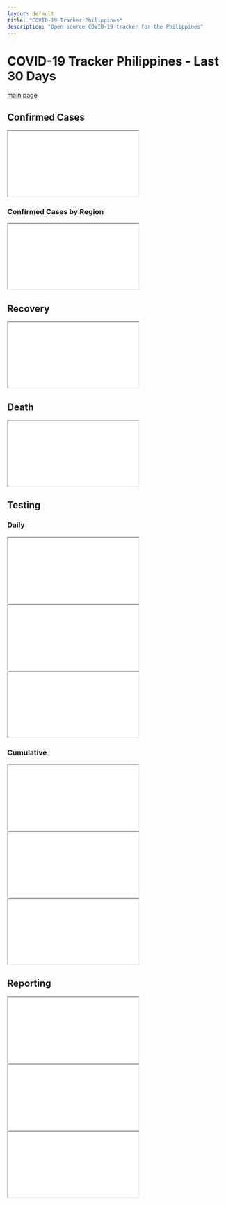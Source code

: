 ```yaml
---
layout: default
title: "COVID-19 Tracker Philippines"
description: "Open source COVID-19 tracker for the Philippines"
---
```


# COVID-19 Tracker Philippines - Last 30 Days

[main page](COVID-19-Tracker-PH.md)

## Confirmed Cases
<iframe src="{{ site.baseurl }}/tracker/charts/DateOnset30daysCaseRepType.html"></iframe>

### Confirmed Cases by Region
<iframe src="{{ site.baseurl }}/tracker/charts/DateOnset30daysRegionRes.html"></iframe>

## Recovery
<iframe src="{{ site.baseurl }}/tracker/charts/DateRecover30daysRegionRes.html"></iframe>

## Death
<iframe src="{{ site.baseurl }}/tracker/charts/DateDied30daysRegionRes.html"></iframe>

## Testing

### Daily

<iframe src="{{ site.baseurl }}/tracker/charts/daily_output_positive_individuals_30days.html"></iframe>

<iframe src="{{ site.baseurl }}/tracker/charts/daily_output_unique_individuals_30days.html"></iframe>

<iframe src="{{ site.baseurl }}/tracker/charts/daily_output_samples_tested_30days.html"></iframe>


### Cumulative
<iframe src="{{ site.baseurl }}/tracker/charts/cumulative_positive_individuals_30days.html"></iframe>

<iframe src="{{ site.baseurl }}/tracker/charts/cumulative_unique_individuals_30days.html"></iframe>

<iframe src="{{ site.baseurl }}/tracker/charts/cumulative_samples_tested_30days.html"></iframe>


## Reporting
<iframe src="{{ site.baseurl }}/tracker/charts/SpecimenToRepConf30days.html"></iframe>

<iframe src="{{ site.baseurl }}/tracker/charts/SpecimenToRelease30days.html"></iframe>

<iframe src="{{ site.baseurl }}/tracker/charts/ReleaseToRepConf30days.html"></iframe>
